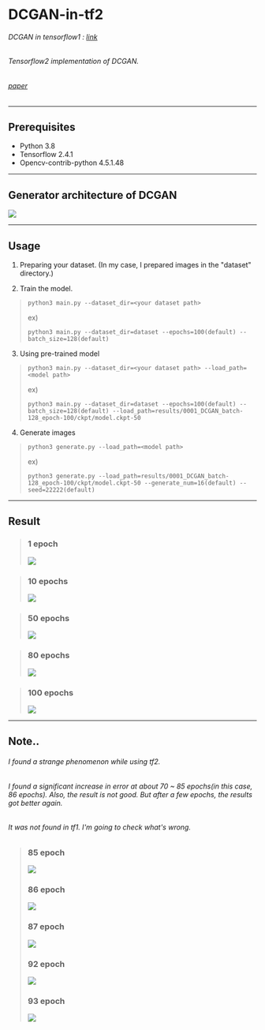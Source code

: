 # DCGAN-in-tf2
###### DCGAN in tensorflow1 : [link](https://github.com/Hwa-Jong/DCGAN-in-tf1)
###### Tensorflow2 implementation of DCGAN.
###### [paper](https://arxiv.org/pdf/1511.06434.pdf)
----------------
## Prerequisites
- Python 3.8
- Tensorflow 2.4.1
- Opencv-contrib-python 4.5.1.48

----------------
## Generator architecture of DCGAN

![](https://github.com/Hwa-Jong/DCGAN-in-tf2/blob/main/imgs/Generator(DCGAN).png)

----------------
## Usage

1. Preparing your dataset. (In my case, I prepared images in the "dataset" directory.)

2. Train the model.
> ```
> python3 main.py --dataset_dir=<your dataset path>
> ```
> ex)
> ```
> python3 main.py --dataset_dir=dataset --epochs=100(default) --batch_size=128(default)
> ```
3. Using pre-trained model
> ```
> python3 main.py --dataset_dir=<your dataset path> --load_path=<model path>
> ```
> ex)
> ```
> python3 main.py --dataset_dir=dataset --epochs=100(default) --batch_size=128(default) --load_path=results/0001_DCGAN_batch-128_epoch-100/ckpt/model.ckpt-50
> ```
4. Generate images
> ```
> python3 generate.py --load_path=<model path>
> ```
> ex)
> ```
> python3 generate.py --load_path=results/0001_DCGAN_batch-128_epoch-100/ckpt/model.ckpt-50 --generate_num=16(default) --seed=22222(default)
> ```

----------------
## Result 
> ### 1 epoch
> ![](https://github.com/Hwa-Jong/DCGAN-in-tf2/blob/main/imgs/fake%2000001epoc.png)

> ### 10 epochs
> ![](https://github.com/Hwa-Jong/DCGAN-in-tf2/blob/main/imgs/fake%2000010epoc.png)

> ### 50 epochs
> ![](https://github.com/Hwa-Jong/DCGAN-in-tf2/blob/main/imgs/fake%2000050epoc.png)

> ### 80 epochs
> ![](https://github.com/Hwa-Jong/DCGAN-in-tf2/blob/main/imgs/fake%2000080epoc.png)

> ### 100 epochs
> ![](https://github.com/Hwa-Jong/DCGAN-in-tf2/blob/main/imgs/fake%2000100epoc.png)


----------------
## Note..
###### I found a strange phenomenon while using tf2.
###### I found a significant increase in error at about 70 ~ 85 epochs(in this case, 86 epochs). Also, the result is not good. But after a few epochs, the results got better again.
###### It was not found in tf1. I'm going to check what's wrong.

> ### 85 epoch
> ![](https://github.com/Hwa-Jong/DCGAN-in-tf2/blob/main/imgs/fake%2000085epoc.png)
> ### 86 epoch
> ![](https://github.com/Hwa-Jong/DCGAN-in-tf2/blob/main/imgs/fake%2000086epoc.png)
> ### 87 epoch
> ![](https://github.com/Hwa-Jong/DCGAN-in-tf2/blob/main/imgs/fake%2000087epoc.png)
> ### 92 epoch
> ![](https://github.com/Hwa-Jong/DCGAN-in-tf2/blob/main/imgs/fake%2000092epoc.png)
> ### 93 epoch
> ![](https://github.com/Hwa-Jong/DCGAN-in-tf2/blob/main/imgs/fake%2000093epoc.png)

